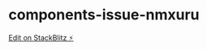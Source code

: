 # components-issue-nmxuru

[Edit on StackBlitz ⚡️](https://stackblitz.com/edit/components-issue-nmxuru)